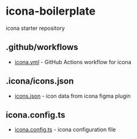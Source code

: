 # icona-boilerplate

icona starter repository

## .github/workflows

- [icona.yml](.github/workflows/icona.yml) - GitHub Actions workflow for icona

## .icona/icons.json

- [icons.json](.icona/icons.json) - icon data from icona figma plugin

## icona.config.ts

- [icona.config.ts](icona.config.ts) - icona configuration file
